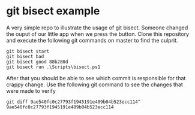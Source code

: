 # git bisect example

A very simple repo to illustrate the usage of git bisect.
Someone changed the ouput of our little app when we press the button.
Clone this repository and execute the following git commands on master to find the culprit.

    git bisect start
    git bisect bad
    git bisect good 88b280d
    git bisect run .\Scripts\bisect.ps1

After that you should be able to see which commit is responsible for that crappy change.
Use the following git command to see the changes that were made to verify

    git diff 9ae540fc0c27793f1945191e409b04b523ecc114^ 9ae540fc0c27793f1945191e409b04b523ecc114